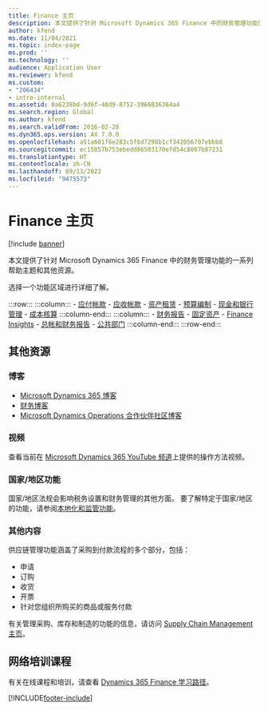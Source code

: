 ```yaml
---
title: Finance 主页
description: 本文提供了针对 Microsoft Dynamics 365 Finance 中的财务管理功能的一系列帮助主题和其他资源。
author: kfend
ms.date: 11/04/2021
ms.topic: index-page
ms.prod: ''
ms.technology: ''
audience: Application User
ms.reviewer: kfend
ms.custom:
- "206434"
- intro-internal
ms.assetid: 8a6238bd-9d6f-48d9-8752-3966836364a4
ms.search.region: Global
ms.author: kfend
ms.search.validFrom: 2016-02-28
ms.dyn365.ops.version: AX 7.0.0
ms.openlocfilehash: a51a601f6e283c5f6d7298b1cf342056707ebbb8
ms.sourcegitcommit: ec15857b753ebedd86503170efd54c8007b87231
ms.translationtype: HT
ms.contentlocale: zh-CN
ms.lasthandoff: 09/13/2022
ms.locfileid: "9475573"
---
```

# <a name="finance-home-page"></a>Finance 主页

[!include [banner](includes/banner.md)]

本文提供了针对 Microsoft Dynamics 365 Finance 中的财务管理功能的一系列帮助主题和其他资源。 

选择一个功能区域进行详细了解。

:::row:::
    :::column:::
        - [应付帐款](accounts-payable/accounts-payable.md) 
        - [应收帐款](accounts-receivable/accounts-receivable.md)
        - [资产租赁](asset-leasing/asset-leasing-homepage.md)
        - [预算编制](budgeting/budgeting-overview.md) 
        - [现金和银行管理](cash-bank-management/cash-bank-management.md)
        - [成本核算](cost-accounting/cost-accounting-home-page.md)
    :::column-end:::
    :::column:::
        - [财务报告](../fin-ops-core/dev-itpro/analytics/financial-reporting-intro.md?toc=/fin-and-ops/toc.json)
        - [固定资产](fixed-assets/fixed-assets.md)
        - [Finance Insights](finance-insights/finance-insights-home-page.md)
        - [总帐和财务报告](general-ledger/general-ledger.md) 
        - [公共部门](public-sector/public-sector-functionality.md) 
    :::column-end:::
:::row-end:::


## <a name="additional-resources"></a>其他资源

### <a name="blogs"></a>博客

- [Microsoft Dynamics 365 博客](https://community.dynamics.com/b/msftdynamicsblog?c=Enterprise)
- [财务博客](https://community.dynamics.com/365/financeandoperations/b/financials) 
- [Microsoft Dynamics Operations 合作伙伴社区博客](https://community.dynamics.com/partner/b/operationspartnercommunityblog)

### <a name="videos"></a>视频

查看当前在 [Microsoft Dynamics 365 YouTube 频道](https://www.youtube.com/channel/UCJGCg4rB3QSs8y_1FquelBQ)上提供的操作方法视频。

### <a name="countryregion-functionality"></a>国家/地区功能

国家/地区法规会影响税务设置和财务管理的其他方面。 要了解特定于国家/地区的功能，请参阅[本地化和监管功能](../fin-ops-core/dev-itpro/lcs-solutions/country-region.md?toc=/fin-and-ops/toc.json)。

### <a name="additional-content"></a>其他内容

供应链管理功能涵盖了采购到付款流程的多个部分，包括：

   - 申请
   - 订购 
   - 收货
   - 开票
   - 针对您组织所购买的商品或服务付款 
    
有关管理采购、库存和制造的功能的信息，请访问 [Supply Chain Management 主页](../supply-chain/index.md)。

## <a name="elearning-courses"></a>网络培训课程

有关在线课程和培训，请查看 [Dynamics 365 Finance 学习路径](/learn/browse/?products=dynamics-finance&resource_type=learning+path)。

[!INCLUDE[footer-include](../includes/footer-banner.md)]
